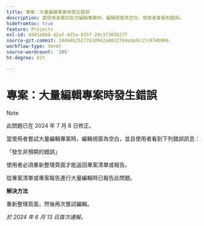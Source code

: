 ```yaml
---
title: 專案：大量編輯專案時發生錯誤
description: 當使用者嘗試批次編輯專案時，編輯視窗為空白，使用者會看到錯誤。
hidefromtoc: true
feature: Projects
exl-id: dd41e8b8-42af-425a-815f-29c3f303b27f
source-git-commit: 18d44b25277610942a68227b9a3a9c17c874b966
workflow-type: tm+mt
source-wordcount: '105'
ht-degree: 81%

---
```


# 專案：大量編輯專案時發生錯誤

>[!NOTE]
>
>此問題已在 2024 年 7 月 8 日修正。

當使用者嘗試大量編輯專案時，編輯視窗為空白，並且使用者看到下列錯誤訊息：

「發生非預期的錯誤」

使用者必須重新整理頁面才能返回專案清單或報告。

從專案清單或專案報告進行大量編輯時已報告此問題。

**解決方法**

重新整理頁面，然後再次嘗試編輯。

_於 2024 年 6 月 13 日首次通報。_
